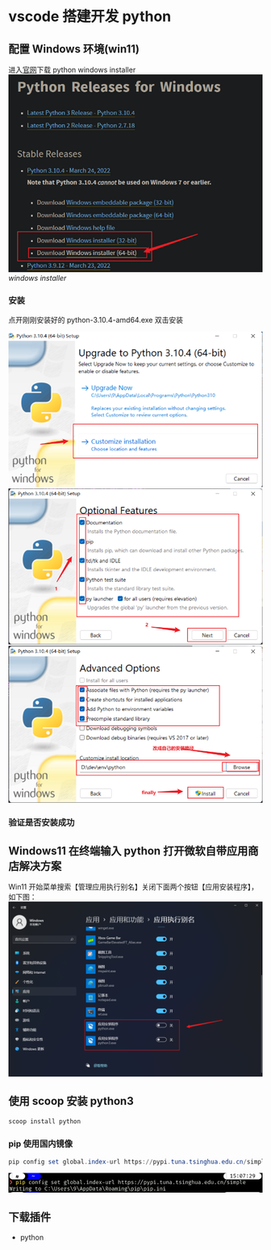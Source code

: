 # vscode 搭建开发 python

## 配置 Windows 环境(win11)

进入[官网](https://www.python.org/downloads/windows/)下载 python windows installer
![img](../../img/2022-03-26-23-09-20.png)
_windows installer_

### 安装

点开刚刚安装好的 python-3.10.4-amd64.exe 双击安装

![img](../../img/2022-03-26-23-14-01.png)
![img](../../img/2022-03-26-23-14-45.png)
![img](../../img/2022-03-26-23-16-59.png)

### 验证是否安装成功

## Windows11 在终端输入 python 打开微软自带应用商店解决方案

Win11 开始菜单搜索【管理应用执行别名】关闭下面两个按钮【应用安装程序】，如下图：
![img](../../img/2022-03-26-23-26-07.png)

## 使用 scoop 安装 python3

```powershell
scoop install python
```

### pip 使用国内镜像

```powershell
pip config set global.index-url https://pypi.tuna.tsinghua.edu.cn/simple
```

![img](../../img/2022-04-07-15-16-36.png)

## 下载插件

- python
